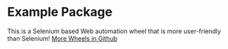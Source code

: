 # Example Package

This is a Selenium based Web automation wheel that is more user-friendly than Selenium!
[More Wheels in Github](https://github.com/deitimicro/wheels)